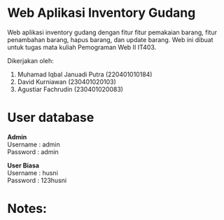 # Web Aplikasi Inventory Gudang

Web aplikasi inventory gudang dengan fitur fitur pemakaian barang, fitur penambahan barang, hapus barang, dan update barang. Web ini dibuat untuk tugas mata kuliah Pemograman Web II IT403.

Dikerjakan oleh:
1. Muhamad Iqbal Januadi Putra (220401010184)
2. David Kurniawan (230401020103)
3. Agustiar Fachrudin (230401020083)




# User database
<strong>Admin</strong><br>
Username : admin<br>
Password : admin

<strong>User Biasa</strong><br>
Username : husni<br>
Password : 123husni

# Notes:

